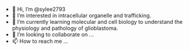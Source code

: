 - 👋 Hi, I’m @sylee2793
- 👀 I’m interested in intracellular organelle and trafficking.
- 🌱 I’m currently learning molecular and cell biology to understand the physiology and pathology of glioblastoma.
- 💞️ I’m looking to collaborate on ...
- 📫 How to reach me ...

<!---
sylee2793/sylee2793 is a ✨ special ✨ repository because its `README.md` (this file) appears on your GitHub profile.
You can click the Preview link to take a look at your changes.
--->
